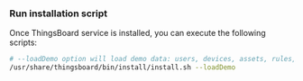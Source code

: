 ### Run installation script

Once ThingsBoard service is installed, you can execute the following scripts:

```bash
# --loadDemo option will load demo data: users, devices, assets, rules, widgets.
/usr/share/thingsboard/bin/install/install.sh --loadDemo
```